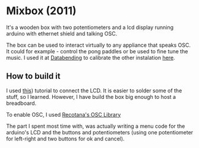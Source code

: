 # Mixbox (2011)

It's a wooden box with two potentiometers and a lcd display running arduino with ethernet shield and talking OSC.

The box can be used to interact virtually to any appliance that speaks OSC. It could for example - control the pong paddles or be used to fine tune the music. I used it at [Databending](http://2011.gogbot.nl/en/programma/symposium/189-databending.html) to calibrate the other instalation [here](https://github.com/one1zero1one/Younokio).

## How to build it

I used [this](http://www.arduino.cc/en/Tutorial/LiquidCrystal)) tutorial to connect the LCD. It is easier to solder some of the stuff, so I learned. However, I have build the box big enough to host a breadboard.

To enable OSC, I used [Recotana's OSC Library](http://recotana.com/recotanablog/closet) 

The part I spent most time with, was actually writing a menu code for the arduino's LCD and the buttons and potentiometers (using one potentiometer for left-right and two buttons for ok and cancel).
